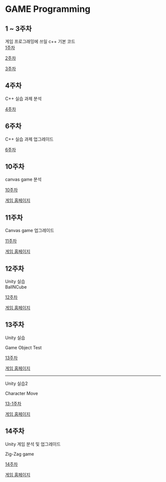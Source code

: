 # GAME Programming

## 1 ~ 3주차
게임 프로그래밍에 쓰일 c++ 기본 코드  
[1주차](https://github.com/Kimra0467/game/tree/main/week1)  
  
[2주차](https://github.com/Kimra0467/game/tree/main/week2)  
  
[3주차](https://github.com/Kimra0467/game/tree/main/week3)  
  

## 4주차
C++ 실습 과제 분석  

[4주차](https://github.com/Kimra0467/game/tree/main/week4/report)  

## 6주차
C++ 실습 과제 업그레이드  

[6주차](https://github.com/Kimra0467/game/tree/main/week6/report)  

## 10주차
canvas game 분석  

[10주차](https://github.com/Kimra0467/game/tree/main/week11/report)  

[게임 홈페이지](https://kimra0467.github.io/game/week11/report/canvas_game.html)  

## 11주차
Canvas game 업그레이드  

[11주차](https://github.com/Kimra0467/game/tree/main/week12/report)  

[게임 홈페이지](https://kimra0467.github.io/game/week12/report/canvas_game_upgrade.html)  


## 12주차
Unity 실습  
BallNCube  

[12주차](https://kimra0467.github.io/game/week13)  

[게임 홈페이지](https://kimra0467.github.io/game/week13/index.html)  


## 13주차
Unity 실습  

Game Object Test  

[13주차](https://kimra0467.github.io/game/week14)  

[게임 홈페이지](https://kimra0467.github.io/game/week14/index.html)  

-----
  
Unity 실습2  

Character Move  

[13-1주차](https://kimra0467.github.io/game/week14-1)  

[게임 홈페이지](https://kimra0467.github.io/game/week14-1/index.html)  


## 14주차
Unity 게임 분석 및 업그레이드  

Zig-Zag game   

[14주차](https://kimra0467.github.io/game/week15)  

[게임 홈페이지](https://kimra0467.github.io/game/week15/new/index.html)  


